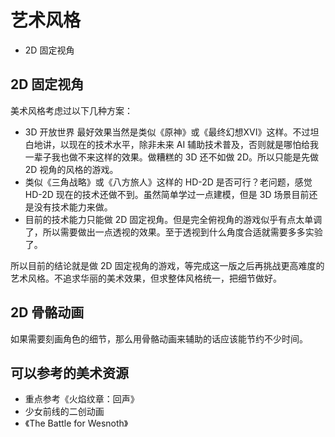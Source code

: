 # 艺术风格

- 2D 固定视角

## 2D 固定视角

美术风格考虑过以下几种方案：

- 3D 开放世界 最好效果当然是类似《原神》或《最终幻想XVI》这样。不过坦白地讲，以现在的技术水平，除非未来 AI 辅助技术普及，否则就是哪怕给我一辈子我也做不来这样的效果。做糟糕的 3D 还不如做 2D。所以只能是先做 2D 视角的风格的游戏。
- 类似《三角战略》或《八方旅人》这样的 HD-2D 是否可行？老问题，感觉 HD-2D 现在的技术还做不到。虽然简单学过一点建模，但是 3D 场景目前还是没有技术能力来做。
- 目前的技术能力只能做 2D 固定视角。但是完全俯视角的游戏似乎有点太单调了，所以需要做出一点透视的效果。至于透视到什么角度合适就需要多多实验了。

所以目前的结论就是做 2D 固定视角的游戏，等完成这一版之后再挑战更高难度的艺术风格。不追求华丽的美术效果，但求整体风格统一，把细节做好。

## 2D 骨骼动画

如果需要刻画角色的细节，那么用骨骼动画来辅助的话应该能节约不少时间。

## 可以参考的美术资源

- 重点参考《火焰纹章：回声》
- 少女前线的二创动画
- 《The Battle for Wesnoth》
